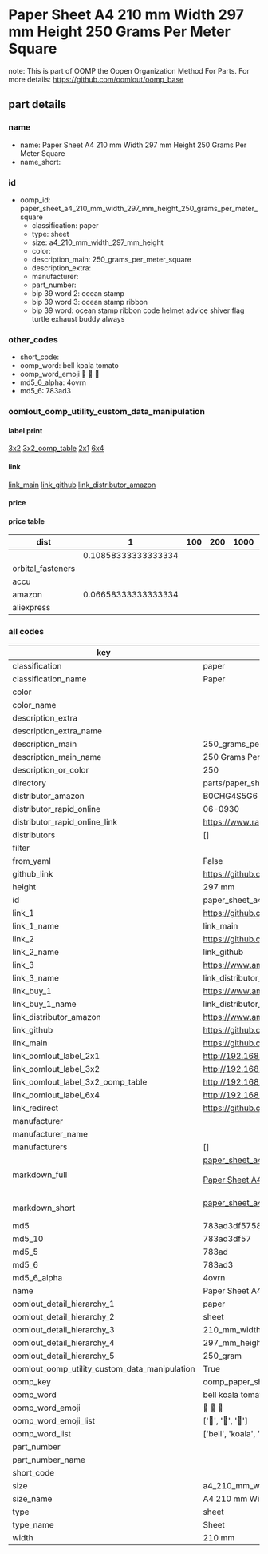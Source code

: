 # Paper Sheet A4 210 mm Width 297 mm Height 250 Grams Per Meter Square  

note: This is part of OOMP the Oopen Organization Method For Parts. For more details: https://github.com/oomlout/oomp_base

##  part details
  







### name
* name: Paper Sheet A4 210 mm Width 297 mm Height 250 Grams Per Meter Square
* name_short: 
### id
* oomp_id: paper_sheet_a4_210_mm_width_297_mm_height_250_grams_per_meter_square
  * classification: paper
  * type: sheet
  * size: a4_210_mm_width_297_mm_height
  * color: 
  * description_main: 250_grams_per_meter_square
  * description_extra: 
  * manufacturer: 
  * part_number: 
  * bip 39 word 2: ocean stamp
  * bip 39 word 3: ocean stamp ribbon
  * bip 39 word: ocean stamp ribbon code helmet advice shiver flag turtle exhaust buddy always

### other_codes
* short_code: 
* oomp_word: bell koala tomato
* oomp_word_emoji :bell: :koala: :tomato:
* md5_6_alpha: 4ovrn
* md5_6: 783ad3






### oomlout_oomp_utility_custom_data_manipulation
#### label print
[3x2](http://192.168.1.245:1112/?label=oomp%204ovrn)
[3x2_oomp_table](http://192.168.1.108:1112/?label=oomp%204ovrn)
[2x1](http://192.168.1.242:1112/?label=oomp%204ovrn)
[6x4](http://192.168.1.55:1112/?label=oomp%204ovrn)    

#### link

[link_main](https://github.com/oomlout/oomlout_oomp_version_1_messy/tree/main/parts/paper_sheet_a4_210_mm_width_297_mm_height_250_grams_per_meter_square) [link_github](https://github.com/oomlout/oomlout_oomp_version_1_messy/tree/main/parts/paper_sheet_a4_210_mm_width_297_mm_height_250_grams_per_meter_square) [link_distributor_amazon](https://www.amazon.co.uk/A4-100sheet-Cardstock-Invitations-Stationary-Scrapbook/dp/B0CHG4S5G6)                            

#### price

#### price table
| dist | 1 | 100 | 200 | 1000 | 10000 |
|------|---|-----|-----|------|-------|
|  | 0.10858333333333334 |  |  |  |  |
| orbital_fasteners |  |  |  |  |  | 
| accu |  |  |  |  |  | 
| amazon | 0.06658333333333334 |  |  |  |  | 
| aliexpress |  |  |  |  |  | 














### all codes 
| key | value |  
| --- | --- |  
| classification | paper |  
| classification_name | Paper |  
| color |  |  
| color_name |  |  
| description_extra |  |  
| description_extra_name |  |  
| description_main | 250_grams_per_meter_square |  
| description_main_name | 250 Grams Per Meter Square |  
| description_or_color | 250 |  
| directory | parts/paper_sheet_a4_210_mm_width_297_mm_height_250_grams_per_meter_square |  
| distributor_amazon | B0CHG4S5G6 |  
| distributor_rapid_online | 06-0930 |  
| distributor_rapid_online_link | https://www.rapidonline.com/rapid-a4-card-white-pack-of-100-06-0930 |  
| distributors | [] |  
| filter |  |  
| from_yaml | False |  
| github_link | https://github.com/oomlout/oomlout_oomp_part_src/tree/main/parts/paper_sheet_a4_210_mm_width_297_mm_height_250_grams_per_meter_square |  
| height | 297 mm |  
| id | paper_sheet_a4_210_mm_width_297_mm_height_250_grams_per_meter_square |  
| link_1 | https://github.com/oomlout/oomlout_oomp_version_1_messy/tree/main/parts/paper_sheet_a4_210_mm_width_297_mm_height_250_grams_per_meter_square |  
| link_1_name | link_main |  
| link_2 | https://github.com/oomlout/oomlout_oomp_version_1_messy/tree/main/parts/paper_sheet_a4_210_mm_width_297_mm_height_250_grams_per_meter_square |  
| link_2_name | link_github |  
| link_3 | https://www.amazon.co.uk/A4-100sheet-Cardstock-Invitations-Stationary-Scrapbook/dp/B0CHG4S5G6 |  
| link_3_name | link_distributor_amazon |  
| link_buy_1 | https://www.amazon.co.uk/A4-100sheet-Cardstock-Invitations-Stationary-Scrapbook/dp/B0CHG4S5G6 |  
| link_buy_1_name | link_distributor_amazon |  
| link_distributor_amazon | https://www.amazon.co.uk/A4-100sheet-Cardstock-Invitations-Stationary-Scrapbook/dp/B0CHG4S5G6 |  
| link_github | https://github.com/oomlout/oomlout_oomp_version_1_messy/tree/main/parts/paper_sheet_a4_210_mm_width_297_mm_height_250_grams_per_meter_square |  
| link_main | https://github.com/oomlout/oomlout_oomp_version_1_messy/tree/main/parts/paper_sheet_a4_210_mm_width_297_mm_height_250_grams_per_meter_square |  
| link_oomlout_label_2x1 | http://192.168.1.242:1112/?label=oomp%204ovrn |  
| link_oomlout_label_3x2 | http://192.168.1.245:1112/?label=oomp%204ovrn |  
| link_oomlout_label_3x2_oomp_table | http://192.168.1.108:1112/?label=oomp%204ovrn |  
| link_oomlout_label_6x4 | http://192.168.1.55:1112/?label=oomp%204ovrn |  
| link_redirect | https://github.com/oomlout/oomlout_oomp_version_1_messy/tree/main/parts/paper_sheet_a4_210_mm_width_297_mm_height_250_grams_per_meter_square |  
| manufacturer |  |  
| manufacturer_name |  |  
| manufacturers | [] |  
| markdown_full | [paper_sheet_a4_210_mm_width_297_mm_height_250_grams_per_meter_square](none)<br>[](none)<br>[Paper Sheet A4 210 Mm Width 297 Mm Height 250 Grams Per Meter Square](none)<br><br> |  
| markdown_short | [paper_sheet_a4_210_mm_width_297_mm_height_250_grams_per_meter_square](none)<br><br> |  
| md5 | 783ad3df575838c4103572d172351cc7 |  
| md5_10 | 783ad3df57 |  
| md5_5 | 783ad |  
| md5_6 | 783ad3 |  
| md5_6_alpha | 4ovrn |  
| name | Paper Sheet A4 210 mm Width 297 mm Height 250 Grams Per Meter Square |  
| oomlout_detail_hierarchy_1 | paper |  
| oomlout_detail_hierarchy_2 | sheet |  
| oomlout_detail_hierarchy_3 | 210_mm_width |  
| oomlout_detail_hierarchy_4 | 297_mm_height |  
| oomlout_detail_hierarchy_5 | 250_gram |  
| oomlout_oomp_utility_custom_data_manipulation | True |  
| oomp_key | oomp_paper_sheet_a4_210_mm_width_297_mm_height_250_grams_per_meter_square |  
| oomp_word | bell koala tomato |  
| oomp_word_emoji | :bell: :koala: :tomato: |  
| oomp_word_emoji_list | [':bell:', ':koala:', ':tomato:'] |  
| oomp_word_list | ['bell', 'koala', 'tomato'] |  
| part_number |  |  
| part_number_name |  |  
| short_code |  |  
| size | a4_210_mm_width_297_mm_height |  
| size_name | A4 210 mm Width 297 mm Height |  
| type | sheet |  
| type_name | Sheet |  
| width | 210 mm |  
